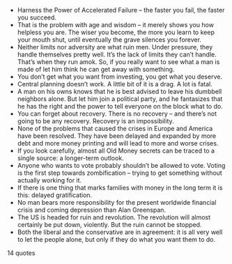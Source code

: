  - Harness the Power of Accelerated Failure – the faster you fail, the faster you succeed.
 - That is the problem with age and wisdom – it merely shows you how helpless you are. The wiser you become, the more you learn to keep your mouth shut, until eventually the grave silences you forever.
 - Neither limits nor adversity are what ruin men. Under pressure, they handle themselves pretty well. It’s the lack of limits they can’t handle. That’s when they run amok. So, if you really want to see what a man is made of let him think he can get away with something.
 - You don’t get what you want from investing, you get what you deserve.
 - Central planning doesn’t work. A little bit of it is a drag. A lot is fatal.
 - A man on his owns knows that he is best advised to leave his dumbbell neighbors alone. But let him join a political party, and he fantasizes that he has the right and the power to tell everyone on the block what to do.
 - You can forget about recovery. There is no recovery – and there’s not going to be any recovery. Recovery is an impossibility.
 - None of the problems that caused the crises in Europe and America have been resolved. They have been delayed and expanded by more debt and more money printing and will lead to more and worse crises.
 - If you look carefully, almost all Old Money secrets can be traced to a single source: a longer-term outlook.
 - Anyone who wants to vote probably shouldn’t be allowed to vote. Voting is the first step towards zombification – trying to get something without actually working for it.
 - If there is one thing that marks families with money in the long term it is this: delayed gratification.
 - No man bears more responsibility for the present worldwide financial crisis and coming depression than Alan Greenspan.
 - The US is headed for ruin and revolution. The revolution will almost certainly be put down, violently. But the ruin cannot be stopped.
 - Both the liberal and the conservative are in agreement: it is all very well to let the people alone, but only if they do what you want them to do.

14 quotes